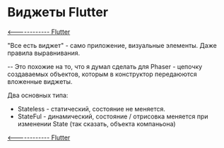 # Виджеты Flutter

[<------------ Flutter ](README.md)

"Все есть виджет" - само приложение, визуальные элементы. Даже правила выравнивания. 

-- Это похожие на то, что я думал сделать для Phaser - цепочку создаваемых объектов, которым в конструктор передаюются вложенные виджеты.

Два основных типа:
- Stateless - статический, состояние не меняется.
- StateFul - динамический, состояние / отрисовка меняется при изменении State (так сказать, объекта компаньона)


[<------------ Flutter ](README.md)
